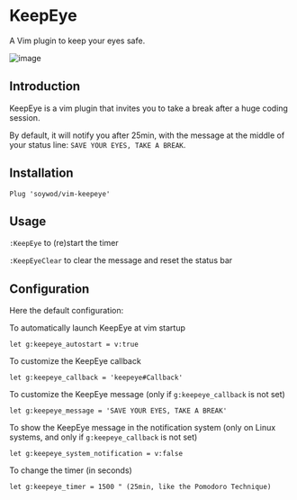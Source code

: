 # KeepEye

A Vim plugin to keep your eyes safe.

![image](https://user-images.githubusercontent.com/10437171/40429072-0ca8f20e-5ea2-11e8-8e19-0a1a0728caf1.png)

## Introduction

KeepEye is a vim plugin that invites you to take a break after a huge coding session.

By default, it will notify you after 25min, with the message at the middle of your status line: `SAVE YOUR EYES, TAKE A BREAK`.

## Installation

```viml
Plug 'soywod/vim-keepeye'
```

## Usage

`:KeepEye` to (re)start the timer

`:KeepEyeClear` to clear the message and reset the status bar

## Configuration

Here the default configuration:

To automatically launch KeepEye at vim startup

```viml
let g:keepeye_autostart = v:true
```

To customize the KeepEye callback

```viml
let g:keepeye_callback = 'keepeye#Callback'
```

To customize the KeepEye message (only if `g:keepeye_callback` is not set)

```viml
let g:keepeye_message = 'SAVE YOUR EYES, TAKE A BREAK'
```

To show the KeepEye message in the notification system (only on Linux systems, and only if `g:keepeye_callback` is not set)

```viml
let g:keepeye_system_notification = v:false
```

To change the timer (in seconds)

```viml
let g:keepeye_timer = 1500 " (25min, like the Pomodoro Technique)
```

